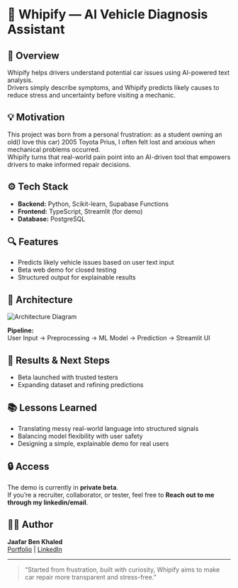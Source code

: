 # 🚗 Whipify — AI Vehicle Diagnosis Assistant

## 🌟 Overview
Whipify helps drivers understand potential car issues using AI-powered text analysis.  
Drivers simply describe symptoms, and Whipify predicts likely causes to reduce stress and uncertainty before visiting a mechanic.

## 💡 Motivation
This project was born from a personal frustration: as a student owning an old(I love this car) 2005 Toyota Prius, I often felt lost and anxious when mechanical problems occurred.  
Whipify turns that real-world pain point into an AI-driven tool that empowers drivers to make informed repair decisions.

## ⚙️ Tech Stack
- **Backend:** Python, Scikit-learn, Supabase Functions  
- **Frontend:** TypeScript, Streamlit (for demo)  
- **Database:** PostgreSQL  

## 🔍 Features
- Predicts likely vehicle issues based on user text input  
- Beta web demo for closed testing  
- Structured output for explainable results

## 🧱 Architecture
![Architecture Diagram](./assets/architecture.png)

**Pipeline:**  
User Input → Preprocessing → ML Model → Prediction → Streamlit UI

## 🎯 Results & Next Steps
- Beta launched with trusted testers  
- Expanding dataset and refining predictions  

## 📚 Lessons Learned
- Translating messy real-world language into structured signals  
- Balancing model flexibility with user safety  
- Designing a simple, explainable demo for real users

## 🔒 Access
The demo is currently in **private beta**.  
If you’re a recruiter, collaborator, or tester, feel free to **Reach out to me through my linkedin/email**.

## 👨‍💻 Author
**Jaafar Ben Khaled**  
[Portfolio](https://jaafarbenkhaled.com) | [LinkedIn](https://linkedin.com/in/jaafarbenkhaled)

---

> “Started from frustration, built with curiosity, Whipify aims to make car repair more transparent and stress-free.”


